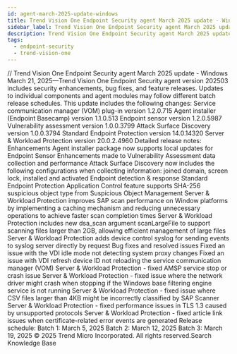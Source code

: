 ```yaml
---
id: agent-march-2025-update-windows
title: Trend Vision One Endpoint Security agent March 2025 update - Windows
sidebar_label: Trend Vision One Endpoint Security agent March 2025 update - Windows
description: Trend Vision One Endpoint Security agent March 2025 update - Windows
tags:
  - endpoint-security
  - trend-vision-one
---
```


/*<![CDATA[*/ $('#title').html($('meta[name=map-description]').attr('content')); /*]]>*/ Trend Vision One Endpoint Security agent March 2025 update - Windows March 21, 2025—Trend Vision One Endpoint Security agent version 202503 includes security enhancements, bug fixes, and feature releases. Updates to individual components and agent modules may follow different batch release schedules. This update includes the following changes: Service communication manager (VOM) plug-in version 1.2.0.715 Agent installer (Endpoint Basecamp) version 1.1.0.513 Endpoint sensor version 1.2.0.5987 Vulnerability assessment version 1.0.0.3799 Attack Surface Discovery version 1.0.0.3794 Standard Endpoint Protection version 14.0.14320 Server & Workload Protection version 20.0.2.4960 Detailed release notes: Enhancements Agent installer package now supports local updates for Endpoint Sensor Enhancements made to Vulnerability Assessment data collection and performance Attack Surface Discovery now includes the following configurations when collecting information: joined domain, screen lock, installed and activated Endpoint detection & response Standard Endpoint Protection Application Control feature supports SHA-256 suspicious object type from Suspicious Object Management Server & Workload Protection improves SAP scan performance on Window platforms by implementing a caching mechanism and reducing unnecessary operations to achieve faster scan completion times Server & Workload Protection includes new dsa_scan argument scanLargeFile to support scanning files larger than 2GB, allowing efficient management of large files Server & Workload Protection adds device control syslog for sending events to syslog server directly by request Bug fixes and resolved issues Fixed an issue with the VDI idle mode not detecting system proxy changes Fixed an issue with VDI refresh device ID not reloading the service communication manager (VOM) Server & Workload Protection - fixed AMSP service stop or crash issue Server & Workload Protection - fixed issue where the network driver might crash when stopping if the Windows base filtering engine service is not running Server & Workload Protection - fixed issue where CSV files larger than 4KB might be incorrectly classified by SAP Scanner Server & Workload Protection - fixed performance issues in TLS 1.3 caused by unsupported protocols Server & Workload Protection - fixed article link issues when certificate-related error events are generated Release schedule: Batch 1: March 5, 2025 Batch 2: March 12, 2025 Batch 3: March 19, 2025 © 2025 Trend Micro Incorporated. All rights reserved.Search Knowledge Base